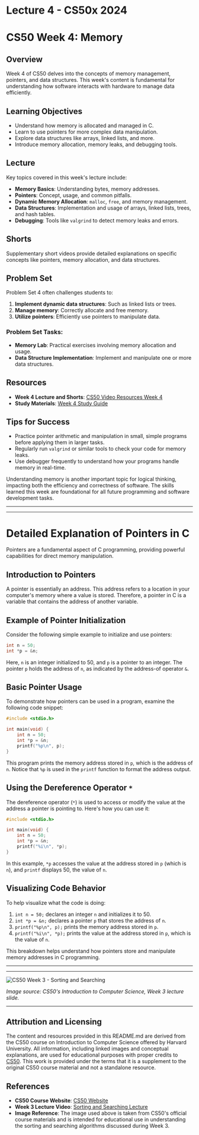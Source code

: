 # Lecture 4 - CS50x 2024

# CS50 Week 4: Memory

## Overview
Week 4 of CS50 delves into the concepts of memory management, pointers, and data structures. This week's content is fundamental for understanding how software interacts with hardware to manage data efficiently.

## Learning Objectives
- Understand how memory is allocated and managed in C.
- Learn to use pointers for more complex data manipulation.
- Explore data structures like arrays, linked lists, and more.
- Introduce memory allocation, memory leaks, and debugging tools.

## Lecture
Key topics covered in this week's lecture include:
- **Memory Basics**: Understanding bytes, memory addresses.
- **Pointers**: Concept, usage, and common pitfalls.
- **Dynamic Memory Allocation**: `malloc`, `free`, and memory management.
- **Data Structures**: Implementation and usage of arrays, linked lists, trees, and hash tables.
- **Debugging**: Tools like `valgrind` to detect memory leaks and errors.

## Shorts
Supplementary short videos provide detailed explanations on specific concepts like pointers, memory allocation, and data structures.

## Problem Set
Problem Set 4 often challenges students to:
1. **Implement dynamic data structures**: Such as linked lists or trees.
2. **Manage memory**: Correctly allocate and free memory.
3. **Utilize pointers**: Efficiently use pointers to manipulate data.

### Problem Set Tasks:
- **Memory Lab**: Practical exercises involving memory allocation and usage.
- **Data Structure Implementation**: Implement and manipulate one or more data structures.

## Resources
- **Week 4 Lecture and Shorts**: [CS50 Video Resources Week 4](https://cs50.harvard.edu/x/2023/weeks/4/)
- **Study Materials**: [Week 4 Study Guide](https://study.cs50.net/)

## Tips for Success
- Practice pointer arithmetic and manipulation in small, simple programs before applying them in larger tasks.
- Regularly run `valgrind` or similar tools to check your code for memory leaks.
- Use debugger frequently to understand how your programs handle memory in real-time.


Understanding memory is another important topic for logical thinking, impacting both the efficiency and correctness of software. The skills learned this week are foundational for all future programming and software development tasks.


---


<!-- # `$TODO` -->










<!-- Hex -->











<!-- Pointers -->


---


# Detailed Explanation of Pointers in C

Pointers are a fundamental aspect of C programming, providing powerful capabilities for direct memory manipulation.

## Introduction to Pointers

A pointer is essentially an address. This address refers to a location in your computer's memory where a value is stored. Therefore, a pointer in C is a variable that contains the address of another variable.

## Example of Pointer Initialization

Consider the following simple example to initialize and use pointers:

```c
int n = 50;
int *p = &n;
```

Here, `n` is an integer initialized to 50, and `p` is a pointer to an integer. The pointer `p` holds the address of `n`, as indicated by the address-of operator `&`.

## Basic Pointer Usage

To demonstrate how pointers can be used in a program, examine the following code snippet:

```c
#include <stdio.h>

int main(void) {
    int n = 50;
    int *p = &n;
    printf("%p\n", p);
}
```

This program prints the memory address stored in `p`, which is the address of `n`. Notice that `%p` is used in the `printf` function to format the address output.

## Using the Dereference Operator `*`

The dereference operator (`*`) is used to access or modify the value at the address a pointer is pointing to. Here's how you can use it:

```c
#include <stdio.h>

int main(void) {
    int n = 50;
    int *p = &n;
    printf("%i\n", *p);
}
```

In this example, `*p` accesses the value at the address stored in `p` (which is `n`), and `printf` displays 50, the value of `n`.

## Visualizing Code Behavior

To help visualize what the code is doing:

1. `int n = 50;` declares an integer `n` and initializes it to 50.
2. `int *p = &n;` declares a pointer `p` that stores the address of `n`.
3. `printf("%p\n", p);` prints the memory address stored in `p`.
4. `printf("%i\n", *p);` prints the value at the address stored in `p`, which is the value of `n`.

This breakdown helps understand how pointers store and manipulate memory addresses in C programming.




---



<!-- File IO -->











<!-- Static Memory Alloc -->












<!-- Dynamic Memory Alloc -->












<!-- Dynamic Memory Alloc -->










<!-- Strings -->












<!-- Strcmp -->










<!-- Strcpy -->






<!-- malloc and Valgrind -->










<!-- Garbage Values -->









<!-- Swap* -->






























<!-- # `$TODO` -->

---

![CS50 Week 3 - Sorting and Searching](https://cs50.harvard.edu/x/2024/notes/3/cs50Week3Slide010.png)

*Image source: CS50's Introduction to Computer Science, Week 3 lecture slide.*

---


## Attribution and Licensing
The content and resources provided in this README.md are derived from the CS50 course on Introduction to Computer Science offered by Harvard University. All information, including linked images and conceptual explanations, are used for educational purposes with proper credits to [CS50](https://cs50.harvard.edu/x/2024/). This work is provided under the terms that it is a supplement to the original CS50 course material and not a standalone resource.

## References
- **CS50 Course Website**: [CS50 Website](https://cs50.harvard.edu/x/2024/)
- **Week 3 Lecture Video**: [Sorting and Searching Lecture](https://video.cs50.net/2024/fall/lectures/3)
- **Image Reference**: The image used above is taken from CS50's official course materials and is intended for educational use in understanding the sorting and searching algorithms discussed during Week 3.